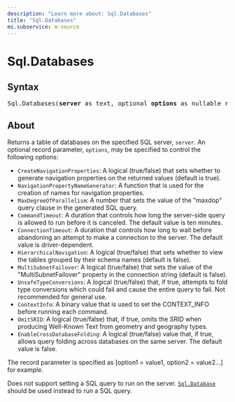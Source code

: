 ```yaml
---
description: "Learn more about: Sql.Databases"
title: "Sql.Databases"
ms.subservice: m-source
---
```

# Sql.Databases

## Syntax

<pre>
Sql.Databases(<b>server</b> as text, optional <b>options</b> as nullable record) as table
</pre>

## About

Returns a table of databases on the specified SQL server, `server`. An optional record parameter, `options`, may be specified to control the following options:

* `CreateNavigationProperties`: A logical (true/false) that sets whether to generate navigation properties on the returned values (default is true).
* `NavigationPropertyNameGenerator`: A function that is used for the creation of names for navigation properties.
* `MaxDegreeOfParallelism`: A number that sets the value of the "maxdop" query clause in the generated SQL query.
* `CommandTimeout`: A duration that controls how long the server-side query is allowed to run before it is canceled. The default value is ten minutes.
* `ConnectionTimeout`: A duration that controls how long to wait before abandoning an attempt to make a connection to the server. The default value is driver-dependent.
* `HierarchicalNavigation`: A logical (true/false) that sets whether to view the tables grouped by their schema names (default is false).
* `MultiSubnetFailover`: A logical (true/false) that sets the value of the "MultiSubnetFailover" property in the connection string (default is false).
* `UnsafeTypeConversions`: A logical (true/false) that, if true, attempts to fold type conversions which could fail and cause the entire query to fail. Not recommended for general use.
* `ContextInfo`: A binary value that is used to set the CONTEXT_INFO before running each command.
* `OmitSRID`: A logical (true/false) that, if true, omits the SRID when producing Well-Known Text from geometry and geography types.
* `EnableCrossDatabaseFolding`: A logical (true/false) value that, if true, allows query folding across databases on the same server. The default value is false.

The record parameter is specified as [option1 = value1, option2 = value2...] for example.

Does not support setting a SQL query to run on the server. [`Sql.Database`](sql-database.md) should be used instead to run a SQL query.
